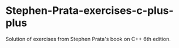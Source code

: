 # Stephen-Prata-exercises-c-plus-plus
Solution of exercises from Stephen Prata's book on C++ 6th edition.
